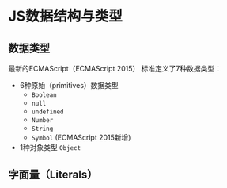 # JS数据结构与类型

## 数据类型

最新的ECMAScript（ECMAScript 2015） 标准定义了7种数据类型：
- 6种原始（primitives）数据类型
	- `Boolean`
	- `null`
	- `undefined`
	- `Number`
	- `String`
	- `Symbol` (ECMAScript 2015新增)
- 1种对象类型 `Object`

## 字面量（Literals）



